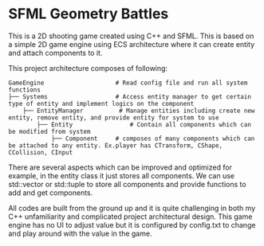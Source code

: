 # SFML Geometry Battles
This is a 2D shooting game created using C++ and SFML. This is based on a simple 2D game engine using ECS architecture where it can create entity and attach components to it.

This project architecture composes of following:


    GameEngine               	  # Read config file and run all system functions
    ├── Systems             	  # Access entity manager to get certain type of entity and implement logics on the component
        ├── EntityManager          # Manage entities including create new entity, remove entity, and provide entity for system to use
            ├── Entity          	  # Contain all components which can be modified from system
                ├── Component 	  # composes of many components which can be attached to any entity. Ex.player has CTransform, CShape, CCollision, CInput

There are several aspects which can be improved and optimized for example, in the entity class it just stores all components. We can use std::vector or std::tuple to store all components and provide functions to add and get components.

All codes are built from the ground up and it is quite challenging in both my C++ unfamiliarity and complicated project architectural design. This game engine has no UI to adjust value but it is configured by config.txt to change and play around with the value in the game.
